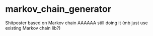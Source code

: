 # markov_chain_generator
Shitposter based on Markov chain
AAAAAA still doing it (mb just use existing Markov chain lib?)
